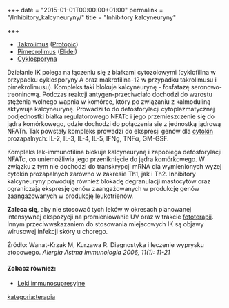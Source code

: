 +++
date = "2015-01-01T00:00:00+01:00"
permalink = "/Inhibitory_kalcyneuryny/"
title = "Inhibitory kalcyneuryny"

+++

-   [Takrolimus](/atopedia/Takrolimus "wikilink") ([Protopic](/atopedia/Protopic "wikilink"))
-   [Pimecrolimus](/atopedia/Pimecrolimus "wikilink") ([Elidel](/atopedia/Elidel "wikilink"))
-   [Cyklosporyna](/atopedia/Cyklosporyna "wikilink")

Działanie IK polega na łączeniu się z białkami cytozolowymi (cyklofilina w przypadku cyklosporyny A oraz makrofilina-12 w przypadku takrolimusu i pimekrolimusu). Kompleks taki blokuje kalcyneurynę - fosfatazę seronowo-treoninową. Podczas reakcji antygen-przeciwciało dochodzi do wzrostu stężenia wolnego wapnia w komórce, który po związaniu z kalmoduliną aktywuje kalcyneurynę. Prowadzi to do defosforylacji cytoplazmatycznej podjednostki białka regulatorowego NFATc i jego przemieszczenie się do jądra komórkowego, gdzie dochodzi do połączenia się z jednostką jądrową NFATn. Tak powstały kompleks prowadzi do ekspresji genów dla [cytokin](/atopedia/cytokiny "wikilink") prozapalnych: IL-2, IL-3, IL-4, IL-5, IFNg, TNFα, GM-GSF.

Kompleks lek-immunofilina blokuje kalcyneurynę i zapobiega defosforylacji NFATc, co uniemożliwia jego przeniknięcie do jądra komórkowego. W związku z tym nie dochodzi do transkrypcji mRNA dla wymienionych wyżej cytokin prozapalnych zarówno w zakresie Th1, jak i Th2. Inhibitory kalcyneuryny powodują również blokadę degranulacji mastocytów oraz ograniczają ekspresję genów zaangażowanych w produkcję genów zaangażowanych w produkcję leukotrienów.

**Zaleca się**, aby nie stosować tych leków w okresach planowanej intensywnej ekspozycji na promieniowanie UV oraz w trakcie [fototerapii](/atopedia/fototerapia "wikilink"). Innym przeciwwskazaniem do stosowania miejscowych IK są objawy wirusowej infekcji skóry u chorego.

Źródło: Wanat-Krzak M, Kurzawa R. Diagnostyka i leczenie wyprysku atopowego. *Alergia Astma Immunologia 2006, 11(1): 11-21*

#### Zobacz również:

-   [Leki immunosupresyjne](/atopedia/Leki_immunosupresyjne "wikilink")

[kategoria:terapia](/atopedia/kategoria:terapia "wikilink")